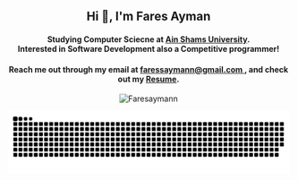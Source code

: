 <h2 align="center">Hi 👋, I'm Fares Ayman</h2>
<p align="center">

<!--  <img src="https://spotify-pink.vercel.app/api/spotify?background_color=36454F&text_color=CC5500" alt="codeSTACKr Spotify Playing" width="500" align="middle"/>  -->

    
<h4 align="center">Studying Computer Sciecne at <a href="https://ums.asu.edu.eg/">Ain Shams University</a>.<br> Interested in Software Development also a Competitive programmer!</h4>

<p align="center"><h4 align="center">Reach me out through my email at <a href="mailto:faressaymann@gmail.com">faressaymann@gmail.com </a>, and check out my <a href="https://drive.google.com/file/d/14cI7xNLa1wv-b22-S3g7acyL7WZ8ScyA/view?usp=drive_link">Resume</a>.</h4></p>


<p align="center">
  <img src="https://github-readme-stats.vercel.app/api/top-langs?username=Faresaymann&show_icons=true&locale=en&layout=compact&show_icons=true&theme=tokyonight" alt="Faresaymann"/>
</p>


<picture>
  <source media="(prefers-color-scheme: dark)" srcset="https://raw.githubusercontent.com/Faresaymann/Faresaymann/output/github-snake-dark.svg" />
  <source media="(prefers-color-scheme: light)" srcset="https://raw.githubusercontent.com/Faresaymann/Faresaymann/output/github-snake.svg" />
  <img alt="github-snake" src="https://raw.githubusercontent.com/Faresaymann/Faresaymann/output/github-snake.svg" />
</picture>